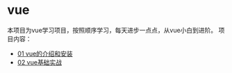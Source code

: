 # vue

本项目为vue学习项目，按照顺序学习，每天进步一点点，从vue小白到进阶。
项目内容：  
- [01 vue的介绍和安装](https://github.com/zhangwen0424/web/tree/master/vue/01vue的介绍和安装)  
- [02 vue基础实战](https://github.com/zhangwen0424/web/tree/master/vue/02基础实战)

